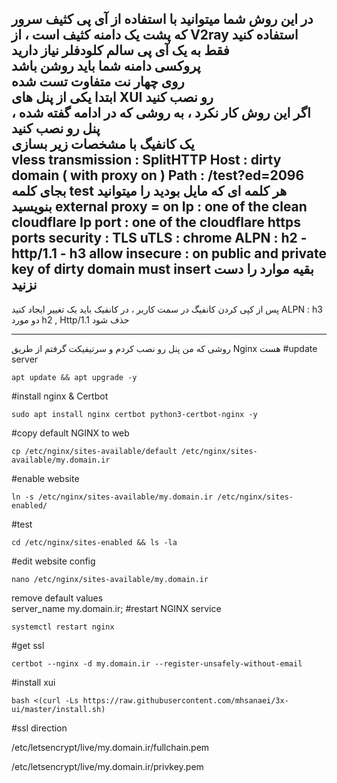 در این روش شما میتوانید با استفاده از آی پی کثیف سرور که پشت یک دامنه کثیف است ، از V2ray استفاده کنید
<br>
فقط به یک آی پی سالم کلودفلر نیاز دارید
<br>
پروکسی دامنه شما باید روشن باشد
<br>
روی چهار نت متفاوت تست شده
<br>
ابتدا یکی از پنل های XUI رو نصب کنید
<br>
اگر این روش کار نکرد ، به روشی که در ادامه گفته شده ، پنل رو نصب کنید
<br>
یک کانفیگ با مشخصات زیر بسازی
<br>
vless
transmission : SplitHTTP
Host : dirty domain ( with proxy on )
Path : /test?ed=2096
بجای کلمه test هر کلمه ای که مایل بودید را میتوانید بنویسید
external proxy = on
Ip : one of the clean cloudflare Ip
port : one of the cloudflare https ports
security : TLS
uTLS : chrome
ALPN : h2 - http/1.1 - h3
allow insecure : on
public and private key of dirty domain must insert
بقیه موارد را دست نزنید
<br>
---

پس از کپی کردن کانفیگ در سمت کاربر ، در کانفیک باید یک تغییر ایجاد کنید
ALPN : h3
دو مورد h2 , Http/1.1 حذف شود

---
روشی که من پنل رو نصب کردم و سرتیفیکت گرفتم از طریق Nginx هست
#update server
```
apt update && apt upgrade -y
```
#install nginx & Certbot
```
sudo apt install nginx certbot python3-certbot-nginx -y
```
#copy default NGINX to web
```
cp /etc/nginx/sites-available/default /etc/nginx/sites-available/my.domain.ir
```
#enable website 
```
ln -s /etc/nginx/sites-available/my.domain.ir /etc/nginx/sites-enabled/
```
#test
```
cd /etc/nginx/sites-enabled && ls -la
```
#edit website config
```
nano /etc/nginx/sites-available/my.domain.ir
```
remove default values  
server_name my.domain.ir;
#restart NGINX service
```
systemctl restart nginx
```
#get ssl
```
certbot --nginx -d my.domain.ir --register-unsafely-without-email
```
#install xui
```
bash <(curl -Ls https://raw.githubusercontent.com/mhsanaei/3x-ui/master/install.sh)
```
#ssl direction

/etc/letsencrypt/live/my.domain.ir/fullchain.pem

/etc/letsencrypt/live/my.domain.ir/privkey.pem
